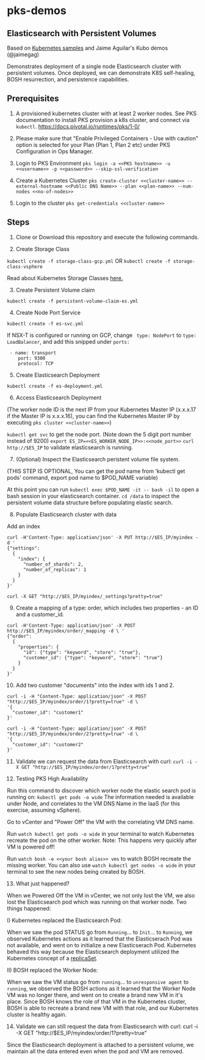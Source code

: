 # pks-demos

## Elasticsearch with Persistent Volumes

Based on [Kubernetes samples](https://github.com/kubernetes/examples/tree/master/staging/elasticsearch) and Jaime Aguilar's Kubo demos (@jaimegag)

Demonstrates deployment of a single node Elasticsearch cluster with persistent volumes. Once deployed, we can demonstrate K8S self-healing, BOSH resurrection, and persistence capabilities.

## Prerequisites
1. A provisioned kubernetes cluster with at least 2 worker nodes. See PKS documentation to install PKS provision a k8s cluster, and connect via `kubectl`. https://docs.pivotal.io/runtimes/pks/1-0/

2. Please make sure that "Enable Privileged Containers - Use with caution" option is selected for your Plan (Plan 1, Plan 2 etc) under PKS Configuration in Ops Manager.

3. Login to PKS Environment `pks login -a <<PKS hostname>> -u <<username>> -p <<password>> --skip-ssl-verification`

4. Create a Kubernetes Cluster `pks create-cluster <<cluster-name>> --external-hostname <<Public DNS Name>> --plan <<plan-name>> --num-nodes <<no-of-nodes>>`

5. Login to the cluster `pks get-credentials <<cluster-name>>`

## Steps

1. Clone or Download this repository and execute the following commands.

2. Create Storage Class

`kubectl create -f storage-class-gcp.yml` OR
`kubectl create -f storage-class-vsphere`

Read about Kubernetes Storage Classes [here.](https://kubernetes.io/docs/concepts/storage/storage-classes/)

3. Create Persistent Volume claim

`kubectl create -f persistent-volume-claim-es.yml`

4. Create Node Port Service

`kubectl create -f es-svc.yml`

If NSX-T is configured or running on GCP, change ` type: NodePort` to `type: LoadBalancer`, and add this snipped under `ports:` 
```
 - name: transport
    port: 9300
    protocol: TCP
```

5. Create Elasticsearch Deployment

`kubectl create -f es-deployment.yml`


6. Access Elasticsearch Deployment

(The worker node ID is the next IP from your Kubernetes Master IP (x.x.x.17 if the Master IP is x.x.x.16), you can find the Kubernetes Master IP by executing `pks cluster <<cluster-name>>`)

`kubectl get svc` to get the node port. (Note down the 5 digit port number instead of 9200)
`export ES_IP=<<ES_WORKER_NODE_IP>>:<<node_port>>`
`curl http://$ES_IP` to validate elasticsearch is running.

7. (Optional) Inspect the Elasticsearch peristent volume file system.

(THIS STEP IS OPTIONAL, You can get the pod name from 'kubectl get pods' command, export pod name to $POD_NAME variable)

At this point you can run `kubectl exec $POD_NAME -it -- bash -il` to open a bash session in your elasticsearch container.
`cd /data` to inspect the persistent volume data structure before populating elastic search.

8. Populate Elasticsearch cluster with data

Add an index
```
curl -H'Content-Type: application/json' -X PUT http://$ES_IP/myindex -d '
{"settings":
  {
    "index": {
      "number_of_shards": 2,
      "number_of_replicas": 1
    }
  }
}'
```

`curl -X GET "http://$ES_IP/myindex/_settings?pretty=true"`

9. Create a mapping of a type: order, which includes two properties - an ID and a customer_id.
```
curl -H'Content-Type: application/json' -X POST http://$ES_IP/myindex/order/_mapping -d \ '
{"order":
  {
    "properties": {
      "id": {"type": "keyword", "store": "true"},
      "customer_id": {"type": "keyword", "store": "true"}
    }
  }
}'
```

10. Add two customer "documents" into the index with ids 1 and 2.
```
curl -i -H "Content-Type: application/json" -X POST "http://$ES_IP/myindex/order/1?pretty=true" -d \
'{
  "customer_id": "customer1"
}'

curl -i -H "Content-Type: application/json" -X POST "http://$ES_IP/myindex/order/2?pretty=true" -d \
'{
  "customer_id": "customer2"
}'
```

11. Validate we can request the data from Elasticsearch with curl:
`curl -i -X GET "http://$ES_IP/myindex/order/1?pretty=true"`

12. Testing PKS High Availability

Run this command to discover which worker node the elastic search pod is running on:
`kubectl get pods -o wide`
The information needed is available under Node, and correlates to the VM DNS Name in the IaaS (for this exercise, assuming vSphere).

Go to vCenter and "Power Off" the VM with the correlating VM DNS name.

Run `watch kubectl get pods -o wide` in your terminal to watch Kubernetes recreate the pod on the other worker. Note: This happens very quickly after VM is powered off!

Run `watch bosh -e <<your bosh alias>> vms` to watch BOSH recreate the missing worker. You can also use `watch kubectl get nodes -o wide`  in your terminal to see the new nodes being created by BOSH.

13. What just happened?

When we Powered Off the VM in vCenter, we not only lost the VM, we also lost the Elasticsearch pod which was running on that worker node. Two things happened:

I) Kubernetes replaced the Elasticsearch Pod:

When we saw the pod STATUS go from `Running`... to `Init`... to `Running`, we observed Kubernetes actions as it learned that the Elasticserach Pod was not available, and went on to initialize a new Elasticserach Pod. Kubernetes behaved this way because the Elasticsearch deployment utilized the Kubernetes concept of a [replicaSet](https://kubernetes.io/docs/concepts/workloads/controllers/replicaset/).

II) BOSH replaced the Worker Node:

When we saw the VM status go from  `running`... to `unresponsive agent` to `running`, we observed the BOSH actions as it learned that the Worker Node VM was no longer there, and went on to create a brand new VM in it's place. Since BOSH knows the role of that VM in the Kubernetes cluster, BOSH is able to recreate a brand new VM with that role, and our Kubernetes cluster is healthy again.

14. Validate we can still request the data from Elasticsearch with curl: curl -i -X GET "http://$ES_IP/myindex/order/1?pretty=true"

Since the Elasticsearch deployment is attached to a persistent volume, we maintain all the data entered even when the pod and VM are removed.
